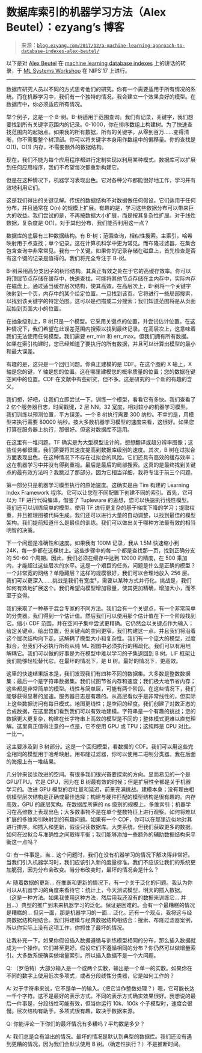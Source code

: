 <!--yml

类别：未分类

日期：2024-07-01 18:16:59

-->

# 数据库索引的机器学习方法（Alex Beutel）：ezyang’s 博客

> 来源：[`blog.ezyang.com/2017/12/a-machine-learning-approach-to-database-indexes-alex-beutel/`](http://blog.ezyang.com/2017/12/a-machine-learning-approach-to-database-indexes-alex-beutel/)

以下是对 [Alex Beutel](http://alexbeutel.com/) 在 [machine learning database indexes](https://arxiv.org/abs/1712.01208) 上的讲话的转录，于 [ML Systems Workshop](https://nips.cc/Conferences/2017/Schedule?showEvent=8774) 在 NIPS'17 上进行。

* * *

数据库研究人员以不同的方式思考他们的研究。你有一个需要适用于所有情况的系统。而在机器学习中，我们有一个独特的情况，我会建立一个效果良好的模型。在数据库中，你必须适应所有情况。

举个例子，这是一个 B-树。B-树适用于范围查询。我们有记录，关键字，我们想要找到所有关键字范围内的记录。0-1000，你在排序数组上构建树。为了快速查找范围内的起始点。如果我的所有数据，所有的关键字，从零到百万……变得清晰，你不需要整个树顶部。你可以将关键字本身用作数组中的偏移量。你的查找是 O(1)，O(1) 内存，不需要额外的数据结构。

现在，我们不能为每个应用程序都进行定制实现以利用某种模式。数据库可以扩展到任何应用程序，我们不希望每次都重新构建它。

但是在这种情况下，机器学习表现出色。它对各种分布都能很好地工作，学习并有效地利用它们。

这是我们得出的关键见解。传统的数据结构不对数据做任何假设。它们适用于任何分布，并且通常在 O(n) 的规模上扩展。有趣的是，学习这些数据分布可以带来巨大的收益。我们尝试的是，不再按数据大小扩展，而是按其复杂性扩展。对于线性数据，复杂度是 O(1)。对于其他分布，我们能否利用这一点？

数据库的底层有三种数据结构。有 B-树；范围查询，相似性搜索。主索引。哈希映射用于点查找；单个记录。这在计算机科学中更为常见。而布隆过滤器，在集合包含查询中非常常见。我有一个关键。如果你的记录存储在磁盘上，首先检查是否有这个键的记录是值得的。我们将完全专注于 B-树。

B-树采用高分支因子的树形结构。其真正有效之处在于它的高缓存效率。你可以将顶层节点存储在缓存中，快速查找，可能将其他节点存储在主内存中，实际内存在磁盘上。通过适当缓存层次结构，使其高效。在高层次上，B-树将一个关键字映射到一个页，内存中的某个给定位置。一旦找到该页，它将进行一些局部搜索，以找到该关键字的特定范围。这可以是扫描或二分搜索；我们知道范围将是从页面起始到页面大小的位置。

在抽象级别上，B 树只是一个模型。它采用关键点的位置，并尝试估计位置。在这种情况下，我们希望在此误差范围内搜索以找到最终记录。在高层次上，这意味着我们无法使用任何模型。我们需要 err_min 和 err_max。但我们拥有所有数据。如果在索引构建时，您已经知道了要执行的所有数据，并且可以计算出模型的最小和最大误差。

有趣的是，这只是一个回归问题。你真正建模的是 CDF。在这个图的 X 轴上，X 轴是您的键，Y 轴是您的位置。这在哪里建模您的概率质量的位置；您的数据在键空间中的位置。CDF 在文献中有些研究，但不多。这是研究的一个新的有趣的含义。

我们想，好吧，让我们立即尝试一下。训练一个模型，看看它有多快。我们查看了 2 亿个服务器日志，时间戳键，2 层 NN，32 宽度，相对较小的机器学习模型。我们训练以预测位置，平方误差。一个 B 树执行需要 300 纳秒。不幸的是，用模型来执行需要 80000 纳秒。按大多数机器学习模型的速度来看，这很好。如果您打算在服务器上执行，那很好。但这对数据库不适用。

在这里有一堆问题。TF 确实是为大型模型设计的。想想翻译或超分辨率图像；这些任务都很重。我们需要将其速度提高到数据库级别的速度。其次，B 树在过拟合方面表现出色。在这种情况下不存在过拟合的风险。它们还具有高效的缓存效率；这在机器学习中并没有得到重视。最后是最后的局部搜索。这真的是最终找到关键点的最有效方法吗？我跳过了那部分，因为它相当详细，我将专注于前三个问题。

第一部分只是机器学习模型执行的原始速度。这确实是由 Tim 构建的 Learning Index Framework 程序。它可以让您在不同配置下创建不同的索引。首先，它可以为 TF 进行代码编译，借鉴了 Tupleware 的思想，您可以快速执行线性模型。我们还可以训练简单的模型。使用 TF 进行更复杂的基于梯度下降的学习；提取权重，并且推理图被代码生成。我们还可以进行大量的自动调整，以找到最佳的模型架构。我们提前知道什么是最佳的训练。我们可以做出关于哪种方法最有效的相当明智的决策。

下一个问题是准确性和速度。如果我有 100M 记录，我从 1.5M 快速缩小到 24K，每一步都在这棵树上。这些步骤中的每一个都是查找那一页，找到正确分支的 50-60 个周期。因此，我们必须在缓存中达到 12000 的精度，在 500 乘加内，才能超过这些层次的水平。这是一个艰巨的任务。问题是什么是正确的模型？一个非常宽的网络？单隐藏层？这样的规模很好，我们可以合理地放入 256 层。我们可以更深入......挑战是我们有宽度²，需要以某种方式并行化。挑战是，我们如何有效地扩展这个。我们希望向模型增加容量，使其更加精确，增加大小，而不至于变得。

我们采取了一种基于混合专家的不同方法。我们会有一个关键点，有一个非常简单的分类器。我们得到一个估计值。然后我们可以使用那个估计值在下一个阶段找到它。缩小 CDF 范围，并在空间子集中尝试更精确。它仍然会以关键点作为输入；给定关键点，给出位置，但关键点的空间更窄。我们构建这一点，并且我们将沿着这个层次结构向下走。这解耦了模型大小和复杂性。我们有一个庞大的模型，过度拟合，但我们不必执行所有从纯 ML 视图中必须执行的稀疏化。我们可以有用地解耦它。我们可以做的好事是为在模型中难以学习的子集退回到 B 树。LIF 框架让我们能够轻松替代它。在最坏的情况下，是 B 树。最好的情况下，更高效。

这里的快速结果版本是，我们发现我们有四种不同的数据集。大多数是整数数据集；最后一个是字符串数据集。我们试图节省内存和速度；我们极大地节省内存；这些都是非常简单的模型。线性与简单层，可能有两个阶段。在这些情况下，我们能够获得显著的加速。服务器日志是有趣的。从高层看似乎是非常线性的，但实际上这些数据访问有每日模式。地图更线性；是空间的经度。我们创建了对数正态的合成数据，在这里我们看到我们可以有效地建模。字符串是一个有趣的挑战；您的数据更大更复杂，构建在长字符串上高效的模型是不同的；整体模式更难以直觉理解。这里真正值得注意的一点是，它不使用 GPU 或 TPU；这纯粹是 CPU 对比。一比一。

这主要涉及到 B 树部分。这是一个回归模型，看数据的 CDF。我们可以用这些完全相同的模型用于哈希映射。用布隆过滤器，你可以使用二进制分类器。我在后面的海报上有一堆结果。

几分钟来谈谈改进的空间。有很多我们很兴奋要探索的方向。显而易见的一个是 GPU/TPU。它是 CPU，因为在 B 树最有效的时候；但是扩展性全都是关于机器学习的。改进 GPU 模型的吞吐量和延迟，前景充满挑战。建模本身；没有理由相信模型层次结构是正确或最佳选择；构建与硬件匹配的模型结构是很有趣的。内存高效，GPU 的底层架构。在数据库所需的 ns 级别的规模上。多维索引；机器学习在高维数上表现出色；大多数事物不是在单个整数特征上进行观察。如何将难以扩展的多维索引映射到的有趣问题。如果有一个 CDF，你可以在那里近似地对其进行排序。和插入和更新，假设只读数据库。大类系统，但我们获取更多的数据。如何在过拟合与准确性之间取得平衡；我们能够添加一些额外的辅助数据结构来平衡这一点吗？

Q: 有一件事是，当... 这个问题时，我们在没有机器学习的情况下解决得非常好。当我们引入机器学习时，我们应该引入新的度量标准。我们不应该让我们的系统更加脆弱，因为分布会改变。当分布改变时，最坏的情况会是什么？

A: 随着数据的更新... 在推断和更新的情况下，有一个关于泛化的问题。我认为你可以从机器学习的角度来看待它：统计上，今天测试模型，明天的插入数据。 （这是一种方法。如果我使用这种方法，然后用我还没有的数据来训练它... 并且...）典型的推广到未来机器学习的泛化。保证是困难的。会有一个最糟糕的情况是糟糕的... 但另一面，那是机器学习的一面... 泛化。还有一个观点，我将这与经典数据结构相结合。我们将建模与经典数据结构相结合：搜索、布隆过滤器案例，所以你实际上没有这项工作。你抓住了最坏的情况。

让我补充一下。如果你假设插入数据遵循与训练模型相同的分布，那么插入数据就成为一个操作。它们甚至更好。假设它们不遵循相同的分布？你仍然可以做增量索引。大多数系统确实做增量索引。所以插入数据不是一个大问题。

Q: （罗伯特）大部分输入是一个或两个实数，输出是一个单一的实数。如果你在不同的数字上使用低次多项式，或者分段线性分类器，它是如何工作的？

A: 对于字符串来说，它不是单一的输入。（把它当作整数处理？）嗯，它可能长达一千个字符。这不是最好的表示方式。不同的表示方式确实效果很好。我想说的最后一件事是，分段线性可能有效，但当你运行 10k、100k 个子模型时，速度会很慢。层次结构有助于。多项式很有趣，取决于数据来源。

Q: 你能评论一下你们的最坏情况有多糟吗？平均数是多少？

A: 我们总是会有溢出的情况。最坏的情况是默认到典型的数据库。我们还没有遇到更糟的情况，因为我们会默认使用 B 树。（确定性执行？）不是推断时间。
